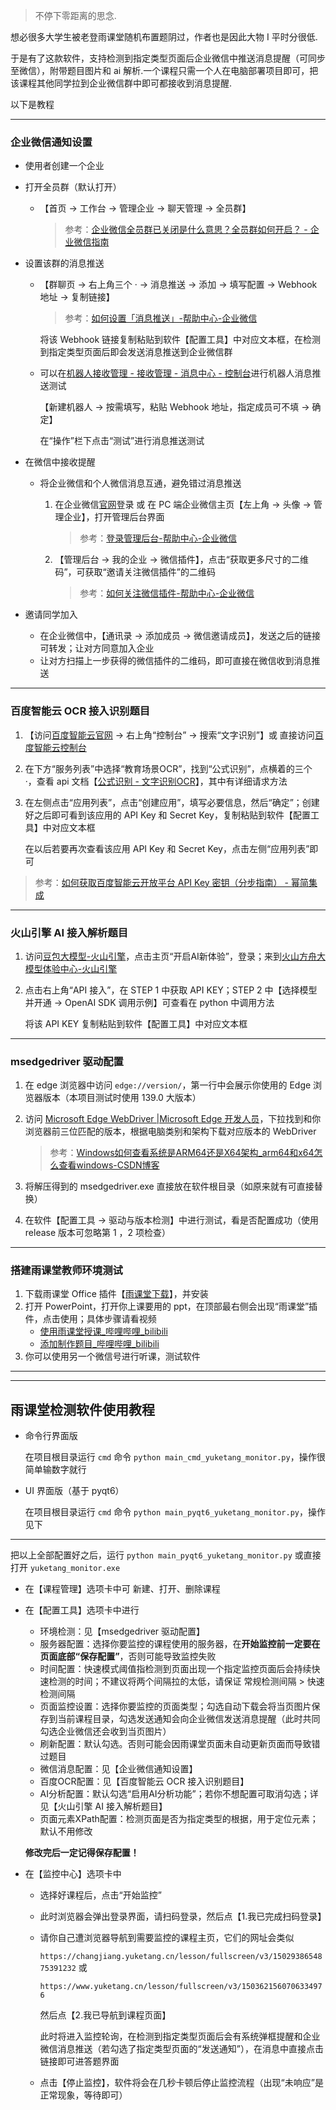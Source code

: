 > 不停下零距离的思念.

想必很多大学生被老登雨课堂随机布置题阴过，作者也是因此大物 I 平时分很低.

于是有了这款软件，支持检测到指定类型页面后企业微信中推送消息提醒（可同步至微信），附带题目图片和 ai 解析.一个课程只需一个人在电脑部署项目即可，把该课程其他同学拉到企业微信群中即可都接收到消息提醒.

以下是教程

---

### 企业微信通知设置

- 使用者创建一个企业

- 打开全员群（默认打开）

  - 【首页 -> 工作台 -> 管理企业 -> 聊天管理 -> 全员群】

    > 参考：[企业微信全员群已关闭是什么意思？全员群如何开启？ - 企业微信指南](https://weibanzhushou.com/blog/1359)

- 设置该群的消息推送

  - 【群聊页 -> 右上角三个 · -> 消息推送 -> 添加 -> 填写配置 -> Webhook 地址 -> 复制链接】

    > 参考：[如何设置「消息推送」-帮助中心-企业微信](https://open.work.weixin.qq.com/help2/pc/14931)

    将该 Webhook 链接复制粘贴到软件【配置工具】中对应文本框，在检测到指定类型页面后即会发送消息推送到企业微信群

  - 可以在[机器人接收管理 - 接收管理 - 消息中心 - 控制台](https://console.cloud.tencent.com/message/robot)进行机器人消息推送测试

    【新建机器人 -> 按需填写，粘贴 Webhook 地址，指定成员可不填 -> 确定】

    在“操作”栏下点击“测试”进行消息推送测试

- 在微信中接收提醒

  - 将企业微信和个人微信消息互通，避免错过消息推送

    1. 在企业微信[官网](https://work.weixin.qq.com/)登录 或 在 PC 端企业微信主页【左上角 -> 头像 -> 管理企业】，打开管理后台界面

       > 参考：[登录管理后台-帮助中心-企业微信](https://open.work.weixin.qq.com/help2/pc/17309)

    2. 【管理后台 -> 我的企业 -> 微信插件】，点击“获取更多尺寸的二维码”，可获取“邀请关注微信插件”的二维码

       > 参考：[如何关注微信插件-帮助中心-企业微信](https://open.work.weixin.qq.com/help2/pc/14799)

- 邀请同学加入

  - 在企业微信中，【通讯录 -> 添加成员 -> 微信邀请成员】，发送之后的链接可转发；让对方同意加入企业
  - 让对方扫描上一步获得的微信插件的二维码，即可直接在微信收到消息推送


----

### 百度智能云 OCR 接入识别题目

1. 【访问[百度智能云官网](https://cloud.baidu.com/) -> 右上角“控制台” -> 搜索“文字识别”】或 直接访问[百度智能云控制台](https://console.bce.baidu.com/ai-engine/ocr/overview/index)

2. 在下方“服务列表”中选择“教育场景OCR”，找到“公式识别”，点横着的三个 ·，查看 api 文档【[公式识别 - 文字识别OCR](https://cloud.baidu.com/doc/OCR/s/Ok3h7xxva)】，其中有详细请求方法

3. 在左侧点击“应用列表”，点击“创建应用”，填写必要信息，然后“确定”；创建好之后即可看到该应用的 API Key 和 Secret Key，复制粘贴到软件【配置工具】中对应文本框

   在以后若要再次查看该应用 API Key 和 Secret Key，点击左侧“应用列表”即可

> 参考：[如何获取百度智能云开放平台 API Key 密钥（分步指南） - 幂简集成](https://explinks.com/blog/hou-to-get-baidu-cloud-open-platform-api-key-step-by-step-guide/)

---

### 火山引擎 AI 接入解析题目

1. 访问[豆包大模型-火山引擎](https://www.volcengine.com/product/doubao/)，点击主页“开启AI新体验”，登录；来到[火山方舟大模型体验中心-火山引擎](https://www.volcengine.com/experience/ark?model=deepseek-v3-1-250821)

2. 点击右上角“API 接入”，在 STEP 1 中获取 API KEY；STEP 2 中【选择模型并开通 -> OpenAI SDK 调用示例】可查看在 python 中调用方法

   将该 API KEY 复制粘贴到软件【配置工具】中对应文本框

---

### msedgedriver 驱动配置

1. 在 edge 浏览器中访问 `edge://version/`，第一行中会展示你使用的 Edge 浏览器版本（本项目测试时使用 139.0 大版本）

2. 访问 [Microsoft Edge WebDriver |Microsoft Edge 开发人员](https://developer.microsoft.com/zh-cn/microsoft-edge/tools/webdriver)，下拉找到和你浏览器前三位匹配的版本，根据电脑类别和架构下载对应版本的 WebDriver

   > 参考：[Windows如何查看系统是ARM64还是X64架构_arm64和x64怎么查看windows-CSDN博客](https://blog.csdn.net/hong_taizi/article/details/90690595)

3. 将解压得到的 msedgedriver.exe 直接放在软件根目录（如原来就有可直接替换）

4. 在软件【配置工具 -> 驱动与版本检测】中进行测试，看是否配置成功（使用 release 版本可忽略第 1 ，2  项检查）

---

### 搭建雨课堂教师环境测试

1. 下载雨课堂 Office 插件【[雨课堂下载](https://www.yuketang.cn/download)】，并安装
2. 打开 PowerPoint，打开你上课要用的 ppt，在顶部最右侧会出现“雨课堂”插件，点击使用；具体步骤请看视频
   - [使用雨课堂授课_哔哩哔哩_bilibili](https://www.bilibili.com/video/BV1sq4y1Q7Ez)
   - [添加制作题目_哔哩哔哩_bilibili](https://www.bilibili.com/video/BV1Vy4y1L7MP)
3. 你可以使用另一个微信号进行听课，测试软件

---

---

## 雨课堂检测软件使用教程

- 命令行界面版

  在项目根目录运行 `cmd` 命令 `python main_cmd_yuketang_monitor.py`，操作很简单输数字就行

- UI 界面版（基于 pyqt6）

  在项目根目录运行 `cmd` 命令 `python main_pyqt6_yuketang_monitor.py`，操作见下

---

把以上全部配置好之后，运行 `python main_pyqt6_yuketang_monitor.py` 或直接打开  `yuketang_monitor.exe`

- 在【课程管理】选项卡中可 新建、打开、删除课程

- 在【配置工具】选项卡中进行

  - 环境检测：见【msedgedriver 驱动配置】
  - 服务器配置：选择你要监控的课程使用的服务器，在**开始监控前一定要在页面底部“保存配置”**，否则可能导致监控失败
  - 时间配置：快速模式阈值指检测到页面出现一个指定监控页面后会持续快速检测的时间；不建议将两个间隔拉的太低，请保证 常规检测间隔 > 快速检测间隔
  - 页面监控设置：选择你要监控的页面类型；勾选自动下载会将当页图片保存到当前课程目录，勾选发送通知会向企业微信发送消息提醒（此时共同勾选企业微信还会收到当页图片）
  - 刷新配置：默认勾选。否则可能会因雨课堂页面未自动更新页面而导致错过题目
  - 微信消息配置：见【企业微信通知设置】
  - 百度OCR配置：见【百度智能云 OCR 接入识别题目】
  - AI分析配置：默认勾选“启用AI分析功能”；若你不想配置可取消勾选；详见【火山引擎 AI 接入解析题目】
  - 页面元素XPath配置：检测页面是否为指定类型的根据，用于定位元素；默认不用修改

  **修改完后一定记得保存配置！**

- 在【监控中心】选项卡中

  - 选择好课程后，点击“开始监控”

  - 此时浏览器会弹出登录界面，请扫码登录，然后点【1.我已完成扫码登录】

  - 请你自己遭浏览器导航到需要监控的课程主页，它们的网址会类似

    `https://changjiang.yuketang.cn/lesson/fullscreen/v3/1502938654875391232` 或

    `https://www.yuketang.cn/lesson/fullscreen/v3/1503621560706334976`

    然后点【2.我已导航到课程页面】

    此时将进入监控轮询，在检测到指定类型页面后会有系统弹框提醒和企业微信消息推送（若勾选了指定类型页面的“发送通知”），在消息中直接点击链接即可进答题界面

  - 点击【停止监控】，软件将会在几秒卡顿后停止监控流程（出现“未响应”是正常现象，等待即可）
